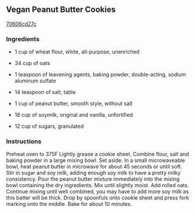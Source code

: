 ## Vegan Peanut Butter Cookies

[70606cd27c](http://www.food.com/recipe/vegan-peanut-butter-cookies-167637)

### Ingredients

 - 1 cup of wheat flour, white, all-purpose, unenriched

 - 34 cup of oats

 - 1 teaspoon of leavening agents, baking powder, double-acting, sodium aluminum sulfate

 - 14 teaspoon of salt, table

 - 1 cup of peanut butter, smooth style, without salt

 - 18 cup of soymilk, original and vanilla, unfortified

 - 12 cup of sugars, granulated

### Instructions

Preheat oven to 375F Lightly grease a cookie sheet. Combine flour, salt and baking powder in a large mixing bowl. Set aside. In a small microwaveable bowl, heat peanut butter in microwave for about 45 seconds or until soft. Stir in sugar and soy milk, adding enough soy milk to have a pretty milky consistency. Pour the peanut butter mixture immediately into the mixing bowl containing the dry ingredients. Mix until slightly moist. Add rolled oats. Continue mixing until well combined, you may have to add more soy milk as this batter will be thick. Drop by spoonfuls onto cookie sheet and press fork marking onto the middle. Bake for about 10 minutes.